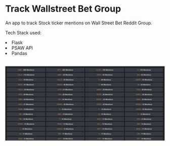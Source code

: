 # Track Wallstreet Bet Group
An app to track Stock ticker mentions on Wall Street Bet Reddit Group.

Tech Stack used:
<li>Flask</li>
<li>PSAW API</li>
<li>Pandas</li>

<br>

![demo](demo.png)
